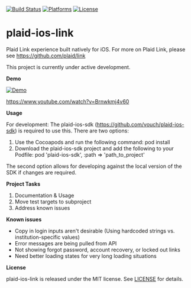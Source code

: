 [![Build Status](https://travis-ci.org/vouch/plaid-ios-link.svg)](https://travis-ci.org/vouch/plaid-ios-link)
[![Platforms](https://img.shields.io/badge/platform-ios-lightgrey.svg)]()
[![License](https://img.shields.io/badge/license-MIT-lightgrey.svg)](https://github.com/vouch/plaid-ios-link/blob/master/LICENSE)

# plaid-ios-link
Plaid Link experience built natively for iOS. For more on Plaid Link, please see https://github.com/plaid/link

This project is currently under active development.

**Demo**

[![Demo](https://media.giphy.com/media/VS4Jm37UWT6Eg/giphy.gif)](https://www.youtube.com/watch?v=Brnwkmj4v60)

https://www.youtube.com/watch?v=Brnwkmj4v60


**Usage**

For development:
The plaid-ios-sdk (https://github.com/vouch/plaid-ios-sdk) is required to use this. There are two options:

1. Use the Cocoapods and run the following command:
    pod install
2. Download the plaid-ios-sdk project and add the following to your Podfile:
    pod 'plaid-ios-sdk', :path => 'path_to_project'

The second option allows for developing against the local version of the SDK if changes are required.

**Project Tasks**

1. Documentation & Usage
2. Move test targets to subproject
3. Address known issues

**Known issues**
- Copy in login inputs aren't desirable (Using hardcoded strings vs. institution-specific values)
- Error messages are being pulled from API
- Not showing forgot password, account recovery, or locked out links
- Need better loading states for very long loading situations

**License**

plaid-ios-link is released under the MIT license. See [LICENSE](https://github.com/vouch/plaid-ios-link/blob/master/LICENSE) for details.

